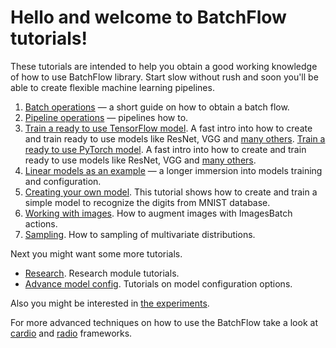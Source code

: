 # Hello and welcome to BatchFlow tutorials!

These tutorials are intended to help you obtain a good working knowledge of how to use BatchFlow library. Start slow without rush and soon you'll be able to create flexible machine learning pipelines.

1. [Batch operations](./01_batch_operations.ipynb) — a short guide on how to obtain a batch flow.
2. [Pipeline operations](./02_pipeline_operations.ipynb) — pipelines how to.
3. [Train a ready to use TensorFlow model](./03_ready_to_use_model_tf.ipynb).
A fast intro into how to create and train ready to use models like ResNet, VGG and [many others](https://analysiscenter.github.io/batchflow/intro/model_zoo_tf.html).
   [Train a ready to use PyTorch model](./03_ready_to_use_model_torch.ipynb).
A fast intro into how to create and train ready to use models like ResNet, VGG and [many others](https://analysiscenter.github.io/batchflow/intro/model_zoo_torch.html).
4. [Linear models as an example](./04_linear_models_example.ipynb) — a longer immersion into models training and configuration.
5. [Creating your own model](./05_creating_CNN.ipynb). This tutorial shows how to create and train a simple model to recognize the digits from MNIST database.
6. [Working with images](./06_image_augmentation.ipynb). How to augment images with ImagesBatch actions.
7. [Sampling](./07_sampler.ipynb). How to sampling of multivariate distributions.

Next you might want some more tutorials.

* [Research](./research). Research module tutorials.
* [Advance model config](./advance_model_config). Tutorials on model configuration options.

Also you might be interested in [the experiments](./../experiments/experiments.ipynb).

For more advanced techniques on how to use the BatchFlow take a look at [cardio](https://github.com/analysiscenter/cardio/blob/master/tutorials) and [radio](https://github.com/analysiscenter/radio/blob/master/tutorials) frameworks.

